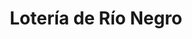 ---
title: "Lotería de Río Negro"
url: /general-fernandez-oro/loteria-de-rio-negro/
shop: lotería
---